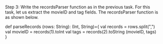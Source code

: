 Step 3: Write the recordsParser function as in the previous task. For this task, let us extract the movieID and tag fields. The recordsParser function is as shown below.

def parseRecords (rows: String): (Int, String)={
val records = rows.split(",")
val movieID = records(1).toInt
val tags = records(2).toString
(movieID, tags)
}



